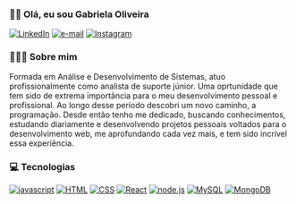 ### 👩🏻 Olá, eu sou Gabriela Oliveira

[![LinkedIn](https://img.shields.io/badge/LinkedIn-0077B5?style=for-the-badge&logo=linkedin&logoColor=white)]()  [![e-mail](https://img.shields.io/badge/Gmail-D14836?style=for-the-badge&logo=gmail&logoColor=white)]()  [![Instagram](https://img.shields.io/badge/Instagram-E4405F?style=for-the-badge&logo=instagram&logoColor=white)]()

### 👩🏻‍💻 Sobre mim

Formada em Análise e Desenvolvimento de Sistemas, atuo profissionalmente como analista de suporte júnior.
Uma oprtunidade que tem sido de extrema importância para o meu desenvolvimento pessoal e profissional.
Ao longo desse período descobri um novo caminho, a programação. Desde então tenho me dedicado, buscando conhecimentos, estudando diariamente e desenvolvendo projetos pessoais voltados para o desenvolvimento web, me aprofundando cada vez mais, e tem sido incrível essa experiência.

### 💻 Tecnologias

[![javascript](https://img.shields.io/badge/JavaScript-F7DF1E?style=for-the-badge&logo=javascript&logoColor=black)]()  [![HTML](https://img.shields.io/badge/HTML5-E34F26?style=for-the-badge&logo=html5&logoColor=white)]()  [![CSS](https://img.shields.io/badge/CSS3-1572B6?style=for-the-badge&logo=css3&logoColor=white)]()  [![React](https://img.shields.io/badge/React-20232A?style=for-the-badge&logo=react&logoColor=61DAFB)]()  [![node.js](https://img.shields.io/badge/Node.js-43853D?style=for-the-badge&logo=node.js&logoColor=white)]()  [![MySQL](https://img.shields.io/badge/MySQL-00000F?style=for-the-badge&logo=mysql&logoColor=white)]()  [![MongoDB](https://img.shields.io/badge/MongoDB-4EA94B?style=for-the-badge&logo=mongodb&logoColor=white)]()



